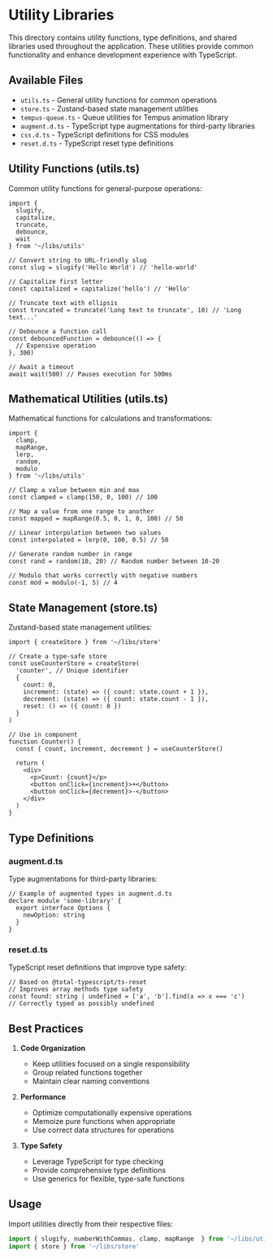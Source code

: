 # Utility Libraries

This directory contains utility functions, type definitions, and shared libraries used throughout the application. These utilities provide common functionality and enhance development experience with TypeScript.

## Available Files

- `utils.ts` - General utility functions for common operations
- `store.ts` - Zustand-based state management utilities
- `tempus-queue.ts` - Queue utilities for Tempus animation library
- `augment.d.ts` - TypeScript type augmentations for third-party libraries
- `css.d.ts` - TypeScript definitions for CSS modules
- `reset.d.ts` - TypeScript reset type definitions

## Utility Functions (utils.ts)

Common utility functions for general-purpose operations:

```tsx
import { 
  slugify, 
  capitalize, 
  truncate,
  debounce,
  wait
} from '~/libs/utils'

// Convert string to URL-friendly slug
const slug = slugify('Hello World') // 'hello-world'

// Capitalize first letter
const capitalized = capitalize('hello') // 'Hello'

// Truncate text with ellipsis
const truncated = truncate('Long text to truncate', 10) // 'Long text...'

// Debounce a function call
const debouncedFunction = debounce(() => {
  // Expensive operation
}, 300)

// Await a timeout
await wait(500) // Pauses execution for 500ms
```

## Mathematical Utilities (utils.ts)

Mathematical functions for calculations and transformations:

```tsx
import { 
  clamp, 
  mapRange, 
  lerp,
  random,
  modulo
} from '~/libs/utils'

// Clamp a value between min and max
const clamped = clamp(150, 0, 100) // 100

// Map a value from one range to another
const mapped = mapRange(0.5, 0, 1, 0, 100) // 50

// Linear interpolation between two values
const interpolated = lerp(0, 100, 0.5) // 50

// Generate random number in range
const rand = random(10, 20) // Random number between 10-20

// Modulo that works correctly with negative numbers
const mod = modulo(-1, 5) // 4
```

## State Management (store.ts)

Zustand-based state management utilities:

```tsx
import { createStore } from '~/libs/store'

// Create a type-safe store
const useCounterStore = createStore(
  'counter', // Unique identifier
  {
    count: 0,
    increment: (state) => ({ count: state.count + 1 }),
    decrement: (state) => ({ count: state.count - 1 }),
    reset: () => ({ count: 0 })
  }
)

// Use in component
function Counter() {
  const { count, increment, decrement } = useCounterStore()
  
  return (
    <div>
      <p>Count: {count}</p>
      <button onClick={increment}>+</button>
      <button onClick={decrement}>-</button>
    </div>
  )
}
```

## Type Definitions

### augment.d.ts

Type augmentations for third-party libraries:

```tsx
// Example of augmented types in augment.d.ts
declare module 'some-library' {
  export interface Options {
    newOption: string
  }
}
```

### reset.d.ts

TypeScript reset definitions that improve type safety:

```tsx
// Based on @total-typescript/ts-reset
// Improves array methods type safety
const found: string | undefined = ['a', 'b'].find(x => x === 'c')
// Correctly typed as possibly undefined
```

## Best Practices

1. **Code Organization**
   - Keep utilities focused on a single responsibility
   - Group related functions together
   - Maintain clear naming conventions

2. **Performance**
   - Optimize computationally expensive operations
   - Memoize pure functions when appropriate
   - Use correct data structures for operations

3. **Type Safety**
   - Leverage TypeScript for type checking
   - Provide comprehensive type definitions
   - Use generics for flexible, type-safe functions

## Usage

Import utilities directly from their respective files:

```typescript
import { slugify, numberWithCommas, clamp, mapRange  } from '~/libs/utils'
import { store } from '~/libs/store'
```
